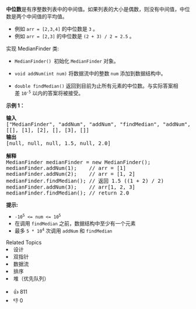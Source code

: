 <p><strong>中位数</strong>是有序整数列表中的中间值。如果列表的大小是偶数，则没有中间值，中位数是两个中间值的平均值。</p>

<ul> 
 <li>例如 <code>arr = [2,3,4]</code>&nbsp;的中位数是 <code>3</code>&nbsp;。</li> 
 <li>例如&nbsp;<code>arr = [2,3]</code> 的中位数是 <code>(2 + 3) / 2 = 2.5</code> 。</li> 
</ul>

<p>实现 MedianFinder 类:</p>

<ul> 
 <li> <p><code>MedianFinder() </code>初始化 <code>MedianFinder</code>&nbsp;对象。</p> </li> 
 <li> <p><code>void addNum(int num)</code> 将数据流中的整数 <code>num</code> 添加到数据结构中。</p> </li> 
 <li> <p><code>double findMedian()</code> 返回到目前为止所有元素的中位数。与实际答案相差&nbsp;<code>10<sup>-5</sup></code>&nbsp;以内的答案将被接受。</p> </li> 
</ul>

<p><strong>示例 1：</strong></p>

<pre>
<strong>输入</strong>
["MedianFinder", "addNum", "addNum", "findMedian", "addNum", "findMedian"]
[[], [1], [2], [], [3], []]
<strong>输出</strong>
[null, null, null, 1.5, null, 2.0]

<strong>解释</strong>
MedianFinder medianFinder = new MedianFinder();
medianFinder.addNum(1);    // arr = [1]
medianFinder.addNum(2);    // arr = [1, 2]
medianFinder.findMedian(); // 返回 1.5 ((1 + 2) / 2)
medianFinder.addNum(3);    // arr[1, 2, 3]
medianFinder.findMedian(); // return 2.0</pre>

<p><strong>提示:</strong></p>

<ul> 
 <li><code>-10<sup>5</sup>&nbsp;&lt;= num &lt;= 10<sup>5</sup></code></li> 
 <li>在调用 <code>findMedian</code>&nbsp;之前，数据结构中至少有一个元素</li> 
 <li>最多&nbsp;<code>5 * 10<sup>4</sup></code>&nbsp;次调用&nbsp;<code>addNum</code>&nbsp;和&nbsp;<code>findMedian</code></li> 
</ul>

<div><div>Related Topics</div><div><li>设计</li><li>双指针</li><li>数据流</li><li>排序</li><li>堆（优先队列）</li></div></div><br><div><li>👍 811</li><li>👎 0</li></div>